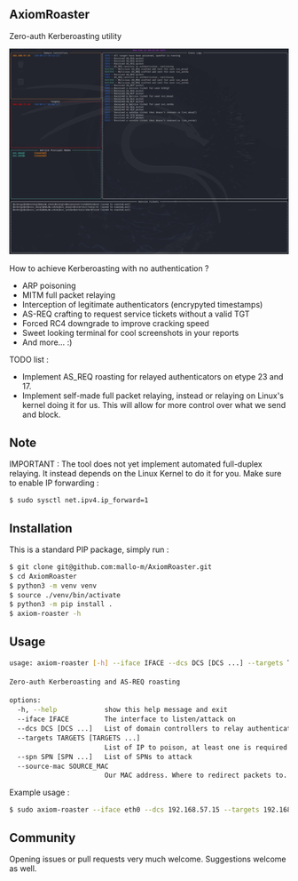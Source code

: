 ## AxiomRoaster

Zero-auth Kerberoasting utility

![](screens/example.png)

How to achieve Kerberoasting with no authentication ?
- ARP poisoning
- MITM full packet relaying
- Interception of legitimate authenticators (encrypyted timestamps)
- AS-REQ crafting to request service tickets without a valid TGT
- Forced RC4 downgrade to improve cracking speed
- Sweet looking terminal for cool screenshots in your reports
- And more… :)

TODO list :
- Implement AS_REQ roasting for relayed authenticators on etype 23 and 17.
- Implement self-made full packet relaying, instead or relaying on Linux's kernel doing it for us. This will allow for more control over what we send and block.

## Note

IMPORTANT : The tool does not yet implement automated full-duplex relaying. It instead depends on the Linux Kernel to do it for you. Make sure to enable IP forwarding :

```bash
$ sudo sysctl net.ipv4.ip_forward=1
```

## Installation

This is a standard PIP package, simply run :

```bash
$ git clone git@github.com:mallo-m/AxiomRoaster.git
$ cd AxiomRoaster
$ python3 -m venv venv
$ source ./venv/bin/activate
$ python3 -m pip install .
$ axiom-roaster -h
```

## Usage

```bash
usage: axiom-roaster [-h] --iface IFACE --dcs DCS [DCS ...] --targets TARGETS [TARGETS ...] --spn SPN [SPN ...] [--source-mac SOURCE_MAC]

Zero-auth Kerberoasting and AS-REQ roasting

options:
  -h, --help            show this help message and exit
  --iface IFACE         The interface to listen/attack on
  --dcs DCS [DCS ...]   List of domain controllers to relay authenticators to. Usually one is enough.
  --targets TARGETS [TARGETS ...]
                        List of IP to poison, at least one is required
  --spn SPN [SPN ...]   List of SPNs to attack
  --source-mac SOURCE_MAC
                        Our MAC address. Where to redirect packets to. If not provided, retrieved automatically from the specified interface.
```

Example usage :

```bash
$ sudo axiom-roaster --iface eth0 --dcs 192.168.57.15 --targets 192.168.57.20 --spn svc_mssql svc_not_a_da
```

## Community

Opening issues or pull requests very much welcome.
Suggestions welcome as well.

